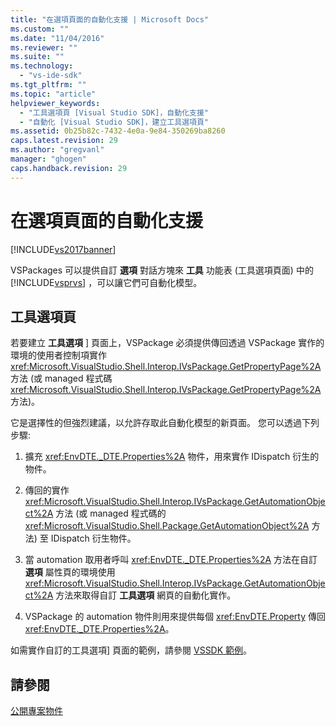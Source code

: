 ```yaml
---
title: "在選項頁面的自動化支援 | Microsoft Docs"
ms.custom: ""
ms.date: "11/04/2016"
ms.reviewer: ""
ms.suite: ""
ms.technology: 
  - "vs-ide-sdk"
ms.tgt_pltfrm: ""
ms.topic: "article"
helpviewer_keywords: 
  - "工具選項頁 [Visual Studio SDK]，自動化支援"
  - "自動化 [Visual Studio SDK]，建立工具選項頁"
ms.assetid: 0b25b82c-7432-4e0a-9e84-350269ba8260
caps.latest.revision: 29
ms.author: "gregvanl"
manager: "ghogen"
caps.handback.revision: 29
---
```

# 在選項頁面的自動化支援
[!INCLUDE[vs2017banner](../../code-quality/includes/vs2017banner.md)]

VSPackages 可以提供自訂 **選項** 對話方塊來 **工具** 功能表 \(工具選項頁面\) 中的 [!INCLUDE[vsprvs](../../code-quality/includes/vsprvs_md.md)] ，可以讓它們可自動化模型。  
  
## 工具選項頁  
 若要建立 **工具選項** \] 頁面上，VSPackage 必須提供傳回透過 VSPackage 實作的環境的使用者控制項實作 <xref:Microsoft.VisualStudio.Shell.Interop.IVsPackage.GetPropertyPage%2A> 方法 \(或 managed 程式碼 <xref:Microsoft.VisualStudio.Shell.Interop.IVsPackage.GetPropertyPage%2A> 方法\)。  
  
 它是選擇性的但強烈建議，以允許存取此自動化模型的新頁面。 您可以透過下列步驟:  
  
1.  擴充 <xref:EnvDTE._DTE.Properties%2A> 物件，用來實作 IDispatch 衍生的物件。  
  
2.  傳回的實作 <xref:Microsoft.VisualStudio.Shell.Interop.IVsPackage.GetAutomationObject%2A> 方法 \(或 managed 程式碼的 <xref:Microsoft.VisualStudio.Shell.Package.GetAutomationObject%2A> 方法\) 至 IDispatch 衍生物件。  
  
3.  當 automation 取用者呼叫 <xref:EnvDTE._DTE.Properties%2A> 方法在自訂 **選項** 屬性頁的環境使用 <xref:Microsoft.VisualStudio.Shell.Interop.IVsPackage.GetAutomationObject%2A> 方法來取得自訂 **工具選項** 網頁的自動化實作。  
  
4.  VSPackage 的 automation 物件則用來提供每個 <xref:EnvDTE.Property> 傳回 <xref:EnvDTE._DTE.Properties%2A>。  
  
 如需實作自訂的工具選項\] 頁面的範例，請參閱 [VSSDK 範例](../../misc/vssdk-samples.md)。  
  
## 請參閱  
 [公開專案物件](../../extensibility/internals/exposing-project-objects.md)